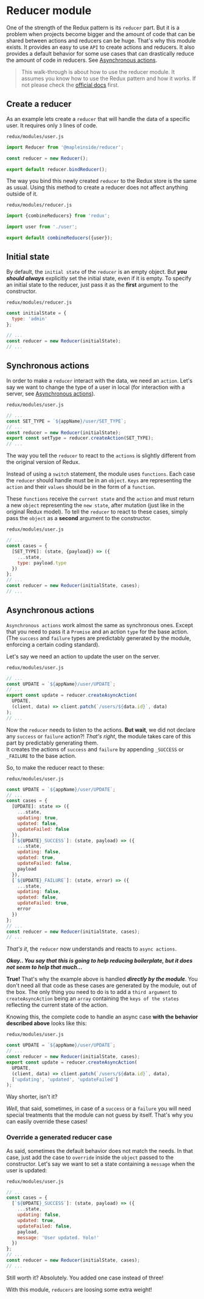 # Reducer module
One of the strength of the Redux pattern is its `reducer` part. 
But it is a problem when projects become bigger and the amount of code that can be shared between actions and reducers can be huge. 
That's why this module exists. It provides an easy to use `API` to create actions and reducers. 
It also provides a default behavior for some use cases that can drastically reduce the amount of code in reducers. See [Asynchronous actions](#asynchronous-actions).

> This walk-through is about how to use the reducer module. 
> It assumes you know how to use the Redux pattern and how it works. 
> If not please check the [official docs](http://redux.js.org/docs/basics/Reducers.html) first.

## Create a reducer
As an example lets create a `reducer` that will handle the data of a specific user.
It requires only `3` lines of code.

`redux/modules/user.js`
```javascript
import Reducer from '@mapleinside/reducer';

const reducer = new Reducer();

export default reducer.bindReducer();
```

The way you bind this newly created `reducer` to the Redux store is the same as usual. 
Using this method to create a reducer does not affect anything outside of it.

`redux/modules/reducer.js`
```javascript
import {combineReducers} from 'redux';

import user from './user';

export default combineReducers({user});
```

## Initial state
By default, the `initial state` of the `reducer` is an empty object. But ***you should always*** explicitly set the initial state, even if it is empty.
To specify an initial state to the reducer, just pass it as the **first** argument to the constructor.

`redux/modules/reducer.js`
```javascript
const initialState = {
  type: 'admin'
};

// ...
const reducer = new Reducer(initialState);
// ...
```

## Synchronous actions
In order to make a `reducer` interact with the data, we need an `action`. 
Let's say we want to change the type of a user in local (for interaction with a server, see [Asynchronous actions](#asynchronous-actions)).

`redux/modules/user.js`
```javascript
// ...
const SET_TYPE = `${appName}/user/SET_TYPE`;
// ...
const reducer = new Reducer(initialState);
export const setType = reducer.createAction(SET_TYPE);
// ...
```

The way you tell the `reducer` to react to the `actions` is slightly different from the original version of Redux. 

Instead of using a `switch` statement, the module uses `functions`. 
Each case the `reducer` should handle must be in an `object`.
`Keys` are representing the `action` and their `values` should be in the form of a `function`. 

These `functions` receive the `current state` and the `action` and must return a new `object` representing the `new state`, after mutation (just like in the original Redux model).
To tell the `reducer` to react to these cases, simply pass the `object` as a **second** argument to the constructor.

`redux/modules/user.js`
```javascript
// ...
const cases = {
  [SET_TYPE]: (state, {payload}) => ({
    ...state,
    type: payload.type
  })
};
// ...
const reducer = new Reducer(initialState, cases);
// ...
```

## Asynchronous actions
`Asynchronous actions` work almost the same as synchronous ones. 
Except that you need to pass it a `Promise` and an action `type` for the base action. 
(The `success` and `failure` types are predictably generated by the module, enforcing a certain coding standard).

Let's say we need an action to update the user on the server.

`redux/modules/user.js`
```javascript
// ...
const UPDATE = `${appName}/user/UPDATE`;
// ...
export const update = reducer.createAsyncAction(
  UPDATE,
  (client, data) => client.patch(`/users/${data.id}`, data)
);
// ...
```

Now the `reducer` needs to listen to the actions.
**But wait**, we did not declare any `success` or `failure` action?! *That's right*, the module takes care of this part by predictably generating them.  
It creates the actions of `success` and `failure` by appending `_SUCCESS` or `_FAILURE` to the base action. 

So, to make the reducer react to these: 

`redux/modules/user.js`
```javascript
const UPDATE = `${appName}/user/UPDATE`;
// ...
const cases = {
  [UPDATE]: state => ({
    ...state,
    updating: true,
    updated: false,
    updateFailed: false
  }),
  [`${UPDATE}_SUCCESS`]: (state, payload) => ({
    ...state,
    updating: false,
    updated: true,
    updateFailed: false,
    payload
  }),
  [`${UPDATE}_FAILURE`]: (state, error) => ({
    ...state,
    updating: false,
    updated: false,
    updateFailed: true,
    error
  })
};
// ...
const reducer = new Reducer(initialState, cases);
// ...
```

*That's it*, the `reducer` now understands and reacts to `async actions`.

***Okay.. You say that this is going to help reducing boilerplate, but it does not seem to help that much...***

**True!** That's why the example above is handled ***directly by the module***. 
You don't need all that code as these cases are generated by the module, out of the box. 
The only thing you need to do is to add a `third argument` to `createAsyncAction` being an `array` containing the `keys of the states` reflecting the current state of the action.

Knowing this, the complete code to handle an async case **with the behavior described above** looks like this:

`redux/modules/user.js`
```javascript
const UPDATE = `${appName}/user/UPDATE`;
// ...
const reducer = new Reducer(initialState, cases);
export const update = reducer.createAsyncAction(
  UPDATE,
  (client, data) => client.patch(`/users/${data.id}`, data),
  ['updating', 'updated', 'updateFailed']
);
```

Way shorter, isn't it?

*Well*, that said, sometimes, in case of a `success` or a `failure` you will need special treatments that the module can not guess by itself. 
That's why you can easily override these cases!

### Override a generated reducer case
As said, sometimes the default behavior does not match the needs. 
In that case, just add the case to `override` inside the `object` passed to the constructor. 
Let's say we want to set a state containing a `message` when the user is updated:

`redux/modules/user.js`
```javascript
// ...
const cases = {
  [`${UPDATE}_SUCCESS`]: (state, payload) => ({
    ...state,
    updating: false,
    updated: true,
    updateFailed: false,
    payload,
    message: 'User updated. Yolo!'
  })
};
// ...
const reducer = new Reducer(initialState, cases);
// ...
```

Still worth it? Absolutely. You added one case instead of three!

With this module, `reducers` are loosing some extra weight!
